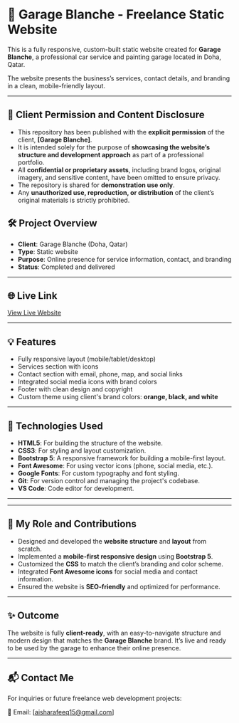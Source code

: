 # 🚗 Garage Blanche - Freelance Static Website

This is a fully responsive, custom-built static website created for **Garage Blanche**, a professional car service and painting garage located in Doha, Qatar.

The website presents the business’s services, contact details, and branding in a clean, mobile-friendly layout.

---
## 📌 Client Permission and Content Disclosure

- This repository has been published with the **explicit permission** of the client, **[Garage Blanche]**.
- It is intended solely for the purpose of **showcasing the website’s structure and development approach** as part of a professional portfolio.
- All **confidential or proprietary assets**, including brand logos, original imagery, and sensitive content, have been omitted to ensure privacy.
- The repository is shared for **demonstration use only**.
- Any **unauthorized use, reproduction, or distribution** of the client’s original materials is strictly prohibited.


## 🛠️ Project Overview

- **Client**: Garage Blanche (Doha, Qatar)
- **Type**: Static website
- **Purpose**: Online presence for service information, contact, and branding
- **Status**: Completed and delivered

---

## 🌐 Live Link

[View Live Website]((https://garageblanche.s3.eu-north-1.amazonaws.com/index.html)) 


---

## 💡 Features

- Fully responsive layout (mobile/tablet/desktop)
- Services section with icons
- Contact section with email, phone, map, and social links
- Integrated social media icons with brand colors
- Footer with clean design and copyright
- Custom theme using client's brand colors: **orange, black, and white**

---

## 📁 Technologies Used

- **HTML5**: For building the structure of the website.
- **CSS3**: For styling and layout customization.
- **Bootstrap 5**: A responsive framework for building a mobile-first layout.
- **Font Awesome**: For using vector icons (phone, social media, etc.).
- **Google Fonts**: For custom typography and font styling.
- **Git**: For version control and managing the project's codebase.
- **VS Code**: Code editor for development.

---


---

## 🔧 My Role and Contributions

- Designed and developed the **website structure** and **layout** from scratch.
- Implemented a **mobile-first responsive design** using **Bootstrap 5**.
- Customized the **CSS** to match the client’s branding and color scheme.
- Integrated **Font Awesome icons** for social media and contact information.
- Ensured the website is **SEO-friendly** and optimized for performance.

---

## ✨ Outcome

The website is fully **client-ready**, with an easy-to-navigate structure and modern design that matches the **Garage Blanche** brand. It’s live and ready to be used by the garage to enhance their online presence.

---

## 📬 Contact Me

For inquiries or future freelance web development projects:

📧 Email: [aisharafeeq15@gmail.com]  



